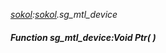 _[sokol](../../modules/sokol/sokol-module.md):[sokol](../../modules/sokol/sokol-module.md).sg\_mtl\_device_
##### Function sg\_mtl\_device:Void Ptr(  )
